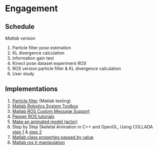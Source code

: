 # Engagement


## Schedule

*Matlab version*
1. Particle filter pose estimation
2. KL divergence calculation
3. Information gain test
4. Kinect pose dataset experiment
*ROS*
5. ROS version particle filter & KL divergence calculation
6. User study

## Implementations

1. [Particle filter](https://www.mathworks.com/help/robotics/ug/particle-filter-parameters.html) (Matlab testing)
2. [Matlab Robotics System Toolbox](https://www.mathworks.com/help/robotics/index.html)
3. [Matlab ROS Custom Message Support](https://www.mathworks.com/help/robotics/ug/ros-custom-message-support.html)
4. [Pepper ROS tutorials](http://wiki.ros.org/pepper/Tutorials)
5. [Make an animated model (actor)](http://gazebosim.org/tutorials?tut=actor&cat=build_robo)
6. Step by Step Skeletal Animation in C++ and OpenGL, Using COLLADA [step 1](http://www.wazim.com/Collada_Tutorial_1.htm) & [step 2](http://www.wazim.com/Collada_Tutorial_2.htm)
7. [Matlab class properties passed by value](https://www.mathworks.com/matlabcentral/answers/183246-updating-property-of-an-object-without-creating-new-object)
8. [Matlab ros tr manipulation](https://www.mathworks.com/help/robotics/examples/access-the-tf-transformation-tree-in-ros.html)
